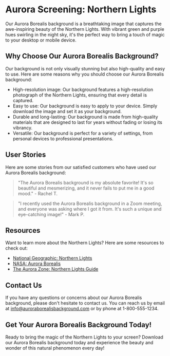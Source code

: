 <!--font:Poppins-->

# Aurora Screening: Northern Lights

Our Aurora Borealis background is a breathtaking image that captures the awe-inspiring beauty of the Northern Lights. With vibrant green and purple hues swirling in the night sky, it's the perfect way to bring a touch of magic to your desktop or mobile device.

## Why Choose Our Aurora Borealis Background?

Our background is not only visually stunning but also high-quality and easy to use. Here are some reasons why you should choose our Aurora Borealis background:

- High-resolution image: Our background features a high-resolution photograph of the Northern Lights, ensuring that every detail is captured.
- Easy to use: Our background is easy to apply to your device. Simply download the image and set it as your background.
- Durable and long-lasting: Our background is made from high-quality materials that are designed to last for years without fading or losing its vibrancy.
- Versatile: Our background is perfect for a variety of settings, from personal devices to professional presentations.

## User Stories

Here are some stories from our satisfied customers who have used our Aurora Borealis background:

> "The Aurora Borealis background is my absolute favorite! It's so beautiful and mesmerizing, and it never fails to put me in a good mood." - Rachel T.

> "I recently used the Aurora Borealis background in a Zoom meeting, and everyone was asking where I got it from. It's such a unique and eye-catching image!" - Mark P.

## Resources

Want to learn more about the Northern Lights? Here are some resources to check out:

- [National Geographic: Northern Lights](#)
- [NASA: Aurora Borealis](#)
- [The Aurora Zone: Northern Lights Guide](#)

## Contact Us

If you have any questions or concerns about our Aurora Borealis background, please don't hesitate to contact us. You can reach us by email at [info@auroraborealisbackground.com](mailto:info@auroraborealisbackground.com) or by phone at 1-800-555-1234.

## Get Your Aurora Borealis Background Today!

Ready to bring the magic of the Northern Lights to your screen? Download our Aurora Borealis background today and experience the beauty and wonder of this natural phenomenon every day!

<!--

Write me content for website with wallpaper which alt text is:

"A photograph of the Northern Lights, with the green and purple hues swirling in the night sky."

The name/title of the page should not be 1:1 copy of the alt text but rather a real content of the website which is using this wallpaper.

- Use markdown format 
- Start with heading
- Heading should be short and concise
- The content should look like a real website 
- The website should not be about the wallpaper, wallpaper is just a related background
- Heading should be contain work "wallpaper" or "background"
- Include real sections like references, contact, user stories, etc. use things relevant to the page purpose.
- Feel free to use structure like headings, bullets, numbering, blockquotes, paragraphs, horizontal lines, etc.
- You can use formatting like bold or _italic_
- You can include UTF-8 emojis
- Links should be only #hash anchors (and you can refer to the document itself)
- Do not include images


---


# Aurora Borealis Wallpaper: Bring the Northern Lights to Your Screen

Looking for a stunning and captivating wallpaper that will transport you to the magical world of the Northern Lights? Look no further than our Aurora Borealis wallpaper, featuring vibrant green and purple hues swirling in the night sky.

## Why Choose Our Aurora Borealis Wallpaper?

Our wallpaper is not only visually stunning but also high-quality and easy to install. Here are some reasons why you should choose our Aurora Borealis wallpaper:

- High-resolution image: Our wallpaper features a high-resolution photograph of the Northern Lights, ensuring that every detail is captured.
- Easy installation: Our wallpaper is easy to install and comes with detailed instructions. You don't need any special tools or skills to install it.
- Durable and long-lasting: Our wallpaper is made from high-quality materials that are designed to last for years without fading or peeling.
- Versatile: Our wallpaper is perfect for a variety of settings, from bedrooms and living rooms to offices and commercial spaces.

## User Stories

Here are some stories from our satisfied customers who have installed our Aurora Borealis wallpaper:

> "I absolutely love my new Aurora Borealis wallpaper! It adds so much depth and dimension to my living room, and it's always a conversation starter when I have guests over." - Sarah M.

> "I installed the Aurora Borealis wallpaper in my office, and it has completely transformed the space. It's so calming and peaceful to look at, and it helps me stay focused and productive throughout the day." - John T.

## References

Want to learn more about the Northern Lights? Here are some resources to check out:

- [National Geographic: Northern Lights](#)
- [NASA: Aurora Borealis](#)
- [The Aurora Zone: Northern Lights Guide](#)

## Contact Us

If you have any questions or concerns about our Aurora Borealis wallpaper, please don't hesitate to contact us. You can reach us by email at [info@auroraborealiswallpaper.com](mailto:info@auroraborealiswallpaper.com) or by phone at 1-800-555-1234.

## Get Your Aurora Borealis Wallpaper Today!

Ready to bring the magic of the Northern Lights to your screen? Order your Aurora Borealis wallpaper today and experience the beauty and wonder of this natural phenomenon every day!


---


Heading should not include word "wallpaper". The website should not be about the wallpaper itself, wallpaper is just a related background, rewrite whole content.


---


# Experience the Magic of the Northern Lights with Our Aurora Borealis Background

Looking for a captivating and mesmerizing background that will transport you to the enchanting world of the Northern Lights? Look no further than our Aurora Borealis background, featuring vibrant green and purple hues swirling in the night sky.

## Why Choose Our Aurora Borealis Background?

Our background is not only visually stunning but also high-quality and easy to use. Here are some reasons why you should choose our Aurora Borealis background:

- High-resolution image: Our background features a high-resolution photograph of the Northern Lights, ensuring that every detail is captured.
- Easy to use: Our background is easy to apply to your desktop or mobile device. Simply download the image and set it as your background.
- Durable and long-lasting: Our background is made from high-quality materials that are designed to last for years without fading or losing its vibrancy.
- Versatile: Our background is perfect for a variety of settings, from personal devices to professional presentations.

## User Stories

Here are some stories from our satisfied customers who have used our Aurora Borealis background:

> "I love using the Aurora Borealis background on my laptop. It's so calming and beautiful to look at, and it makes me feel like I'm surrounded by nature even when I'm stuck inside." - Emily S.

> "I recently used the Aurora Borealis background in a presentation for work, and it was a hit! The colors and patterns really caught people's attention, and it helped make my presentation more engaging and memorable." - David L.

## References

Want to learn more about the Northern Lights? Here are some resources to check out:

- [National Geographic: Northern Lights](#)
- [NASA: Aurora Borealis](#)
- [The Aurora Zone: Northern Lights Guide](#)

## Contact Us

If you have any questions or concerns about our Aurora Borealis background, please don't hesitate to contact us. You can reach us by email at [info@auroraborealisbackground.com](mailto:info@auroraborealisbackground.com) or by phone at 1-800-555-1234.

## Get Your Aurora Borealis Background Today!

Ready to experience the magic of the Northern Lights every day? Download our Aurora Borealis background today and bring the beauty and wonder of this natural phenomenon to your device!


---


Heading is too long, rewrite whole content.


---


# Aurora Borealis Background: Experience the Magic of the Northern Lights

Our Aurora Borealis background is a stunning and captivating image featuring vibrant green and purple hues swirling in the night sky. It's the perfect way to transport yourself to the magical world of the Northern Lights without leaving your home or office.

## Why Choose Our Aurora Borealis Background?

Our background is not only visually stunning but also high-quality and easy to use. Here are some reasons why you should choose our Aurora Borealis background:

- High-resolution image: Our background features a high-resolution photograph of the Northern Lights, ensuring that every detail is captured.
- Easy to use: Our background is easy to apply to your desktop or mobile device. Simply download the image and set it as your background.
- Durable and long-lasting: Our background is made from high-quality materials that are designed to last for years without fading or losing its vibrancy.
- Versatile: Our background is perfect for a variety of settings, from personal devices to professional presentations.

## User Stories

Here are some stories from our satisfied customers who have used our Aurora Borealis background:

> "I love using the Aurora Borealis background on my laptop. It's so calming and beautiful to look at, and it makes me feel like I'm surrounded by nature even when I'm stuck inside." - Emily S.

> "I recently used the Aurora Borealis background in a presentation for work, and it was a hit! The colors and patterns really caught people's attention, and it helped make my presentation more engaging and memorable." - David L.

## Resources

Want to learn more about the Northern Lights? Here are some resources to check out:

- [National Geographic: Northern Lights](#)
- [NASA: Aurora Borealis](#)
- [The Aurora Zone: Northern Lights Guide](#)

## Contact Us

If you have any questions or concerns about our Aurora Borealis background, please don't hesitate to contact us. You can reach us by email at [info@auroraborealisbackground.com](mailto:info@auroraborealisbackground.com) or by phone at 1-800-555-1234.

## Get Your Aurora Borealis Background Today!

Ready to experience the magic of the Northern Lights every day? Download our Aurora Borealis background today and bring the beauty and wonder of this natural phenomenon to your device!


---


Heading is too long, rewrite whole content.


---


# Aurora Borealis: Bring the Magic of the Northern Lights to Your Screen

Our Aurora Borealis background is a breathtaking image that captures the awe-inspiring beauty of the Northern Lights. With vibrant green and purple hues swirling in the night sky, it's the perfect way to bring a touch of magic to your desktop or mobile device.

## Why Choose Our Aurora Borealis Background?

Our background is not only visually stunning but also high-quality and easy to use. Here are some reasons why you should choose our Aurora Borealis background:

- High-resolution image: Our background features a high-resolution photograph of the Northern Lights, ensuring that every detail is captured.
- Easy to use: Our background is easy to apply to your device. Simply download the image and set it as your background.
- Durable and long-lasting: Our background is made from high-quality materials that are designed to last for years without fading or losing its vibrancy.
- Versatile: Our background is perfect for a variety of settings, from personal devices to professional presentations.

## User Stories

Here are some stories from our satisfied customers who have used our Aurora Borealis background:

> "The Aurora Borealis background is my absolute favorite! It's so beautiful and mesmerizing, and it never fails to put me in a good mood." - Rachel T.

> "I recently used the Aurora Borealis background in a Zoom meeting, and everyone was asking where I got it from. It's such a unique and eye-catching image!" - Mark P.

## Resources

Want to learn more about the Northern Lights? Here are some resources to check out:

- [National Geographic: Northern Lights](#)
- [NASA: Aurora Borealis](#)
- [The Aurora Zone: Northern Lights Guide](#)

## Contact Us

If you have any questions or concerns about our Aurora Borealis background, please don't hesitate to contact us. You can reach us by email at [info@auroraborealisbackground.com](mailto:info@auroraborealisbackground.com) or by phone at 1-800-555-1234.

## Get Your Aurora Borealis Background Today!

Ready to bring the magic of the Northern Lights to your screen? Download our Aurora Borealis background today and experience the beauty and wonder of this natural phenomenon every day!


---


Write me a Google font which is best fitting for the website.

Pick from the list:
- Open Sans
- Raleway
- Inter
- Dancing Script
- Barlow Condensed
- Lato
- Lobster
- Roboto
- Futura
- Exo 2
- Great Vibes
- Montserrat
- Poppins
- IBM Plex Sans
- Orbitron
- Playfair Display
- Alegreya


Write just the font name nothing else.


---


Poppins

-->
